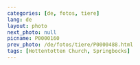 ```yaml
---
categories: [de, fotos, tiere]
lang: de
layout: photo
next_photo: null
picname: P0000160
prev_photo: /de/fotos/tiere/P0000488.html
tags: [Hottentotten Church, Springbocks]
---
```

